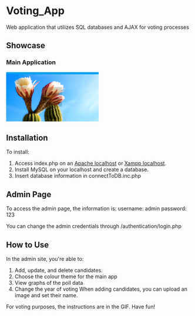 # Voting_App
Web application that utilizes SQL databases and AJAX for voting processes

## Showcase

### Main Application
<img src="./images/voting_app_function.gif" alt="Gif1" style="width:50%"/>

## Installation
To install:
1. Access index.php on an [Apache localhost](https://www.apachelounge.com/viewtopic.php?t=5499&view=previous) or [Xampp localhost](https://www.apachefriends.org/index.html). 
2. Install MySQL on your localhost and create a database.
3. Insert database information in connectToDB.inc.php

## Admin Page
To access the admin page, the information is:
  username: admin
  password: 123

You can change the admin credentials through /authentication/login.php 

## How to Use
In the admin site, you're able to:
  1. Add, update, and delete candidates.
  2. Choose the colour theme for the main app
  3. View graphs of the poll data
  4. Change the year of voting
 When adding candidates, you can upload an image and set their name.
 
 For voting purposes, the instructions are in the GIF. Have fun!
  
  
